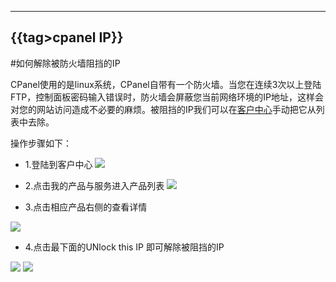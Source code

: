 
---
{{tag>cpanel IP}}
---
#如何解除被防火墙阻挡的IP

CPanel使用的是linux系统，CPanel自带有一个防火墙。当您在连续3次以上登陆FTP，控制面板密码输入错误时，防火墙会屏蔽您当前网络环境的IP地址，这样会对您的网站访问造成不必要的麻烦。被阻挡的IP我们可以在[客户中心](http://portal.51hosting.com)手动把它从列表中去除。

操作步骤如下：

 *   1.登陆到客户中心
![](http://ww4.sinaimg.cn/large/a74eed94jw1dz50olkp23j.jpg)

 *   2.点击我的产品与服务进入产品列表 
![](http://ww4.sinaimg.cn/large/a74e55b4jw1dzxzxy9pplj.jpg)

 *  3.点击相应产品右侧的查看详情

![](http://ww2.sinaimg.cn/large/a74ecc4cjw1dzxzpgmnb7j.jpg)

 *  4.点击最下面的UNlock this IP 即可解除被阻挡的IP

![](http://ww1.sinaimg.cn/large/a74e55b4jw1dzxzqalxfqj.jpg)
![](http://ww3.sinaimg.cn/large/a74ecc4cjw1dzxzqxbu61j.jpg)